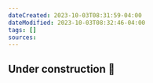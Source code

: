 ```yaml
---
dateCreated: 2023-10-03T08:31:59-04:00
dateModified: 2023-10-03T08:32:46-04:00
tags: []
sources: 
---
```


## Under construction 🚧